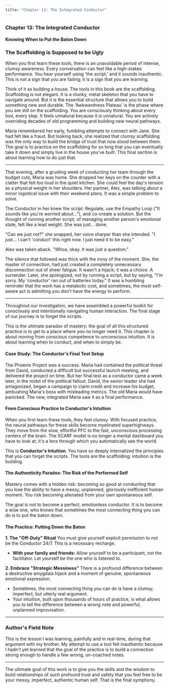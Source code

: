```yaml
---
title: "Chapter 13: The Integrated Conductor"
---
```

### **Chapter 13: The Integrated Conductor**
#### Knowing When to Put the Baton Down

### The Scaffolding is Supposed to be Ugly

When you first learn these tools, there is an unavoidable period of intense, clumsy awareness. Every conversation can feel like a high-stakes performance. You hear yourself using 'the script,' and it sounds inauthentic. This is not a sign that you are failing; it is a sign that you are learning.

Think of it as building a house. The tools in this book are the scaffolding. Scaffolding is not elegant. It is a clunky, metal skeleton that you have to navigate around. But it is the essential structure that allows you to build something new and durable. The 'Awkwardness Plateau' is the phase where you are still on the scaffolding. You are consciously thinking about every tool, every step. It feels unnatural because it *is* unnatural. You are actively overriding decades of old programming and building new neural pathways.

Maria remembered her early, fumbling attempts to connect with Jane. She had felt like a fraud. But looking back, she realized that clumsy scaffolding was the only way to build the bridge of trust that now stood between them. The goal is to practice on the scaffolding for so long that you can eventually take it down and simply live in the house you've built. This final section is about learning how to do just that.

---

That evening, after a grueling week of conducting her team through the budget cuts, Maria was home. She dropped her keys on the counter with a clatter that felt too loud in the quiet kitchen. She could feel the day's tension as a physical weight in her shoulders. Her partner, Alex, was talking about a minor logistical issue with their weekend plans. It was a simple problem to solve.

The Conductor in her knew the script: Regulate, use the Empathy Loop ("It sounds like you're worried about..."), and co-create a solution. But the thought of running another script, of managing another person's emotional state, felt like a lead weight. She was just... done.

"Can we just not?" she snapped, her voice sharper than she intended. "I just... I can't 'conduct' this right now. I just need it to be easy."

Alex was taken aback. "Whoa, okay. It was just a question."

The silence that followed was thick with the irony of the moment. She, the master of connection, had just created a completely unnecessary disconnection out of sheer fatigue. It wasn't a hijack; it was a choice. A surrender. Later, she apologized, not by running a script, but by saying, "I'm sorry. My 'conductor' ran out of batteries today." It was a humbling reminder that the work has a metabolic cost, and sometimes, the most self-aware act is admitting you don't have the energy to perform.

---

Throughout our investigation, we have assembled a powerful toolkit for consciously and intentionally navigating human interaction. The final stage of our journey is to forget the scripts.

This is the ultimate paradox of mastery: the goal of all this structured practice is to get to a place where you no longer need it. This chapter is about moving from conscious competence to unconscious intuition. It is about learning when to conduct, and when to simply be.

#### **Case Study: The Conductor's Final Test Setup**
The Phoenix Project was a success. Maria had contained the political threat from David, conducted a difficult but successful launch meeting, and delivered the project on time. But her final test as a conductor came a week later, in the midst of the political fallout. David, the senior leader she had antagonized, began a campaign to claim credit and increase his budget, ambushing Maria's boss with misleading metrics. The old Maria would have panicked. The new, integrated Maria saw it as a final performance.

#### **From Conscious Practice to Conductor's Intuition**

When you first learn these tools, they feel clumsy. With focused practice, the neural pathways for these skills become myelinated superhighways. They move from the slow, effortful PFC to the fast, unconscious processing centers of the brain. The SCARF model is no longer a mental dashboard you have to look at; it's a lens through which you automatically see the world.

This is **Conductor's Intuition**. You have so deeply internalized the principles that you can forget the scripts. The tools are the scaffolding; intuition is the building.

#### **The Authenticity Paradox: The Risk of the Performed Self**
Mastery comes with a hidden risk: becoming so good at conducting that you lose the ability to have a messy, unplanned, gloriously inefficient human moment. You risk becoming alienated from your own spontaneous self.

The goal is not to become a perfect, emotionless conductor. It is to become a wise one, who knows that sometimes the most connecting thing you can do is to put the baton down.

#### **The Practice: Putting Down the Baton**

**1. The "Off-Duty" Ritual**
You must give yourself explicit permission to not be the Conductor 24/7. This is a necessary recharge.
*   **With your family and friends:** Allow yourself to be a participant, not the facilitator. Let yourself be the one who is listened to.

**2. Embrace "Strategic Messiness"**
There is a profound difference between a destructive amygdala hijack and a moment of genuine, spontaneous emotional expression.
*   Sometimes, the most connecting thing you can do is have a clumsy, imperfect, but utterly real argument.
*   Your intuition, built upon thousands of hours of practice, is what allows you to tell the difference between a wrong note and powerful, unplanned improvisation.

---
### **Author's Field Note**

This is the lesson I was learning, painfully and in real-time, during that argument with my brother. My attempt to use a tool felt inauthentic because I hadn't yet learned that the goal of the practice is to build a connection strong enough to handle a few wrong, un-coached notes.

---

The ultimate goal of this work is to give you the skills and the wisdom to build relationships of such profound trust and safety that you feel free to be your messy, imperfect, authentic human self. That is the final symphony.
